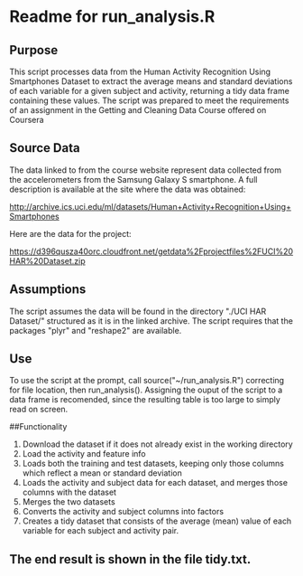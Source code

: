 # Readme for run_analysis.R

## Purpose
This script processes data from the Human Activity Recognition Using Smartphones Dataset to extract the average means and standard deviations of each variable for a given subject and activity, returning a tidy data frame containing these values.
The script was prepared to meet the requirements of an assignment in the Getting and Cleaning Data Course offered on Coursera

## Source Data
The data linked to from the course website represent data collected from the accelerometers from the Samsung Galaxy S smartphone. 
A full description is available at the site where the data was obtained:

http://archive.ics.uci.edu/ml/datasets/Human+Activity+Recognition+Using+Smartphones

Here are the data for the project:

https://d396qusza40orc.cloudfront.net/getdata%2Fprojectfiles%2FUCI%20HAR%20Dataset.zip

## Assumptions
The script assumes the data will be found in the directory "./UCI HAR Dataset/" structured as it is in the linked archive. The script requires that the packages "plyr" and "reshape2" are available.

## Use
To use the script at the prompt, call source("~/run_analysis.R") correcting for file location, then run_analysis(). Assigning the ouput of the script to a data frame is recomended, since the resulting table is too large to simply read on screen.

##Functionality
1.	Download the dataset if it does not already exist in the working directory
2.	Load the activity and feature info
3.	Loads both the training and test datasets, keeping only those columns which reflect a mean or standard deviation
4.	Loads the activity and subject data for each dataset, and merges those columns with the dataset
5.	Merges the two datasets
6.	Converts the activity and subject columns into factors
7.	Creates a tidy dataset that consists of the average (mean) value of each variable for each subject and activity pair.

## The end result is shown in the file tidy.txt.

